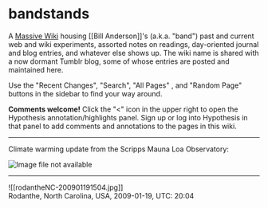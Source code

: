 # bandstands

A [Massive Wiki](https://massive.wiki/) housing [[Bill Anderson]]'s (a.k.a. "band") past and current web and wiki experiments, assorted notes on readings, day-oriented journal and blog entries, and whatever else shows up. The wiki name is shared with a now dormant Tumblr blog, some of whose entries are posted and maintained here.

Use the "Recent Changes", "Search", "All Pages" , and "Random Page" buttons in the sidebar to find your way around.

**Comments welcome!** Click the "<" icon in the upper right to open the Hypothesis annotation/highlights panel.  Sign up or log into Hypothesis in that panel to add comments and annotations to the pages in this wiki.

-----

 Climate warming update from the Scripps Mauna Loa Observatory:

![Image file not available](https://scripps.ucsd.edu/bluemoon/co2_400/daily_value.png)  

-----

![[rodantheNC-200901191504.jpg]]  
  Rodanthe, North Carolina, USA,  2009-01-19, UTC: 20:04  
  




